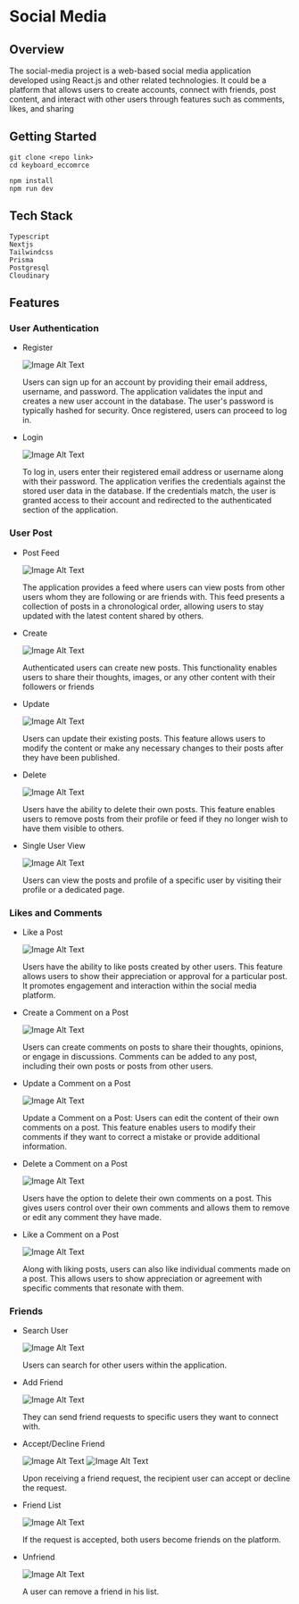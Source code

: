 # Social Media

## Overview
The social-media project is  a web-based social media application developed using React.js and other related technologies. It could be a platform that allows users to create accounts, connect with friends, post content, and interact with other users through features such as comments, likes, and sharing

## Getting Started
    git clone <repo link>
    cd keyboard_eccomrce
    
    npm install
    npm run dev



## Tech Stack
    Typescript
    Nextjs
    Tailwindcss
    Prisma
    Postgresql
    Cloudinary

## Features

### User Authentication

- Register 
  
  ![Image Alt Text](https://res.cloudinary.com/dkarsw8bs/image/upload/v1686816155/md/social-media/Register.png)

  Users can sign up for an account by providing their email address, username, and password. The application validates the input and creates a new user account in the database. The user's password is typically hashed for security. Once registered, users can proceed to log in.

- Login 
  
  ![Image Alt Text](https://res.cloudinary.com/dkarsw8bs/image/upload/v1686816133/md/social-media/Login.png)

  To log in, users enter their registered email address or username along with their password. The application verifies the credentials against the stored user data in the database. If the credentials match, the user is granted access to their account and redirected to the authenticated section of the application.

### User Post

- Post Feed
  
  ![Image Alt Text](https://res.cloudinary.com/dkarsw8bs/image/upload/v1686816477/md/social-media/Post%20Feed.png)

  The application provides a feed where users can view posts from other users whom they are following or are friends with. This feed presents a collection of posts in a chronological order, allowing users to stay updated with the latest content shared by others.

- Create
  
  ![Image Alt Text](https://res.cloudinary.com/dkarsw8bs/image/upload/v1686816481/md/social-media/Create%20Post.png)

  Authenticated users can create new posts. This functionality enables users to share their thoughts, images, or any other content with their followers or friends

- Update

  ![Image Alt Text](https://res.cloudinary.com/dkarsw8bs/image/upload/v1686816479/md/social-media/Update%20Post.png)

  Users can update their existing posts. This feature allows users to modify the content or make any necessary changes to their posts after they have been published.

- Delete

  ![Image Alt Text](https://res.cloudinary.com/dkarsw8bs/image/upload/v1686816477/md/social-media/Delete%20Post.png)

   Users have the ability to delete their own posts. This feature enables users to remove posts from their profile or feed if they no longer wish to have them visible to others.

- Single User View

  ![Image Alt Text](https://res.cloudinary.com/dkarsw8bs/image/upload/v1686817008/md/social-media/User%20Profile.png)

   Users can view the posts and profile of a specific user by visiting their profile or a dedicated page.

### Likes and Comments

- Like a Post

  ![Image Alt Text](https://res.cloudinary.com/dkarsw8bs/image/upload/v1686817690/md/social-media/Like%20Post.png)

   Users have the ability to like posts created by other users. This feature allows users to show their appreciation or approval for a particular post. It promotes engagement and interaction within the social media platform.

- Create a Comment on a Post

  ![Image Alt Text](https://res.cloudinary.com/dkarsw8bs/image/upload/v1686817692/md/social-media/Add%20Comment.png)

   Users can create comments on posts to share their thoughts, opinions, or engage in discussions. Comments can be added to any post, including their own posts or posts from other users.


- Update a Comment on a Post

  ![Image Alt Text](https://res.cloudinary.com/dkarsw8bs/image/upload/v1686817689/md/social-media/Update%20Comment.png)

   Update a Comment on a Post: Users can edit the content of their own comments on a post. This feature enables users to modify their comments if they want to correct a mistake or provide additional information.

- Delete a Comment on a Post

  ![Image Alt Text](https://res.cloudinary.com/dkarsw8bs/image/upload/v1686817690/md/social-media/Delete%20Comment.png)

   Users have the option to delete their own comments on a post. This gives users control over their own comments and allows them to remove or edit any comment they have made.

- Like a Comment on a Post

  ![Image Alt Text](https://res.cloudinary.com/dkarsw8bs/image/upload/v1686831835/md/social-media/Like%20Comment.png)

   Along with liking posts, users can also like individual comments made on a post. This allows users to show appreciation or agreement with specific comments that resonate with them.




### Friends

- Search User

  ![Image Alt Text](https://res.cloudinary.com/dkarsw8bs/image/upload/v1686817007/md/social-media/Screen_Shot_2023-06-15_at_4.13.48_PM_juzabz.png)

   Users can search for other users within the application.

- Add Friend

  ![Image Alt Text](https://res.cloudinary.com/dkarsw8bs/image/upload/v1686817008/md/social-media/Add%20Friend.png)

   They can send friend requests to specific users they want to connect with.


- Accept/Decline Friend

  ![Image Alt Text](https://res.cloudinary.com/dkarsw8bs/image/upload/v1686817008/md/social-media/Friend%20Request.png)
  ![Image Alt Text](https://res.cloudinary.com/dkarsw8bs/image/upload/v1686817007/md/social-media/Screen_Shot_2023-06-15_at_4.13.48_PM_juzabz.png)

   Upon receiving a friend request, the recipient user can accept or decline the request.


- Friend List

  ![Image Alt Text](https://res.cloudinary.com/dkarsw8bs/image/upload/v1686817007/md/social-media/Friend%20List.png)

   If the request is accepted, both users become friends on the platform.



- Unfriend

  ![Image Alt Text](https://res.cloudinary.com/dkarsw8bs/image/upload/v1686817008/md/social-media/Unfriend.png)

   A user can remove a friend in his list.




